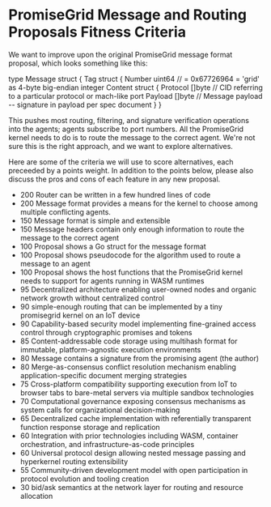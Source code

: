 # PromiseGrid Message and Routing Proposals Fitness Criteria

We want to improve upon the original PromiseGrid message format
proposal, which looks something like this:

type Message struct {
  Tag    struct {
    Number uint64 // = 0x67726964 = 'grid' as 4-byte big-endian integer
    Content struct {
      Protocol []byte  // CID referring to a particular protocol or mach-like port
      Payload  []byte  // Message payload -- signature in payload per spec document
    }
}

This pushes most routing, filtering, and signature verification
operations into the agents; agents subscribe to port numbers.  All the
PromiseGrid kernel needs to do is to route the message to the correct
agent.  We're not sure this is the right approach, and we want to
explore alternatives.

Here are some of the criteria we will use to score alternatives,
each preceeded by a points weight.  In addition to the points
below, please also discuss the pros and cons of each feature in any
new proposal.

- 200 Router can be written in a few hundred lines of code
- 200 Message format provides a means for the kernel to choose among
  multiple conflicting agents.
- 150 Message format is simple and extensible 
- 150 Message headers contain only enough information to route the
  message to the correct agent
- 100 Proposal shows a Go struct for the message format
- 100 Proposal shows pseudocode for the algorithm used to route a
  message to an agent
- 100 Proposal shows the host functions that the PromiseGrid kernel
  needs to support for agents running in WASM runtimes
- 95 Decentralized architecture enabling user-owned nodes and organic
  network growth without centralized control
- 90 simple-enough routing that can be implemented by a tiny
  promisegrid kernel on an IoT device
- 90 Capability-based security model implementing fine-grained access
  control through cryptographic promises and tokens
- 85 Content-addressable code storage using multihash format for
  immutable, platform-agnostic execution environments
- 80 Message contains a signature from the promising agent (the author)
- 80 Merge-as-consensus conflict resolution mechanism enabling
  application-specific document merging strategies
- 75 Cross-platform compatibility supporting execution from IoT to browser
  tabs to bare-metal servers via multiple sandbox technologies
- 70 Computational governance exposing consensus mechanisms as system
  calls for organizational decision-making
- 65 Decentralized cache implementation with referentially transparent
  function response storage and replication
- 60 Integration with prior technologies including WASM, container
  orchestration, and infrastructure-as-code principles
- 60 Universal protocol design allowing nested message passing and
  hyperkernel routing extensibility
- 55 Community-driven development model with open participation in
  protocol evolution and tooling creation
- 30 bid/ask semantics at the network layer for
  routing and resource allocation 
